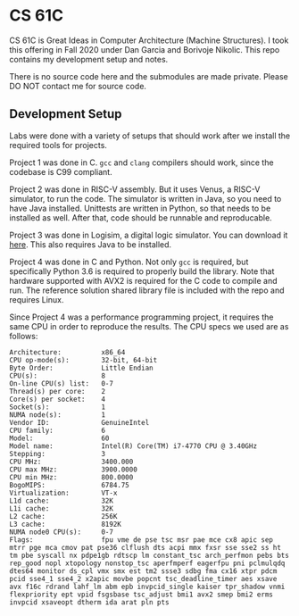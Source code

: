 # CS 61C

CS 61C is Great Ideas in Computer Architecture (Machine Structures). I took this offering in Fall 2020 under Dan Garcia and Borivoje Nikolic. This repo contains my development setup and notes.

There is no source code here and the submodules are made private. Please DO NOT contact me for source code.

## Development Setup

Labs were done with a variety of setups that should work after we install the required tools for projects.

Project 1 was done in C. `gcc` and `clang` compilers should work, since the codebase is C99 compliant.

Project 2 was done in RISC-V assembly. But it uses Venus, a RISC-V simulator, to run the code. The simulator is written in Java, so you need to have Java installed. Unittests are written in Python, so that needs to be installed as well. After that, code should be runnable and reproducable.

Project 3 was done in Logisim, a digital logic simulator. You can download it [here](http://www.cburch.com/logisim/). This also requires Java to be installed.

Project 4 was done in C and Python. Not only `gcc` is required, but specifically Python 3.6 is required to properly build the library. Note that hardware supported with AVX2 is required for the C code to compile and run. The reference solution shared library file is included with the repo and requires Linux.

Since Project 4 was a performance programming project, it requires the same CPU in order to reproduce the results. The CPU specs we used are as follows:

```
Architecture:          x86_64
CPU op-mode(s):        32-bit, 64-bit
Byte Order:            Little Endian
CPU(s):                8
On-line CPU(s) list:   0-7
Thread(s) per core:    2
Core(s) per socket:    4
Socket(s):             1
NUMA node(s):          1
Vendor ID:             GenuineIntel
CPU family:            6
Model:                 60
Model name:            Intel(R) Core(TM) i7-4770 CPU @ 3.40GHz
Stepping:              3
CPU MHz:               3400.000
CPU max MHz:           3900.0000
CPU min MHz:           800.0000
BogoMIPS:              6784.75
Virtualization:        VT-x
L1d cache:             32K
L1i cache:             32K
L2 cache:              256K
L3 cache:              8192K
NUMA node0 CPU(s):     0-7
Flags:                 fpu vme de pse tsc msr pae mce cx8 apic sep mtrr pge mca cmov pat pse36 clflush dts acpi mmx fxsr sse sse2 ss ht tm pbe syscall nx pdpe1gb rdtscp lm constant_tsc arch_perfmon pebs bts rep_good nopl xtopology nonstop_tsc aperfmperf eagerfpu pni pclmulqdq dtes64 monitor ds_cpl vmx smx est tm2 ssse3 sdbg fma cx16 xtpr pdcm pcid sse4_1 sse4_2 x2apic movbe popcnt tsc_deadline_timer aes xsave avx f16c rdrand lahf_lm abm epb invpcid_single kaiser tpr_shadow vnmi flexpriority ept vpid fsgsbase tsc_adjust bmi1 avx2 smep bmi2 erms invpcid xsaveopt dtherm ida arat pln pts
```
